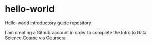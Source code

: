 # hello-world
Hello-world introductory guide repository

I am creating a Github account in order to complete the Intro to Data Science Course via Coursera
